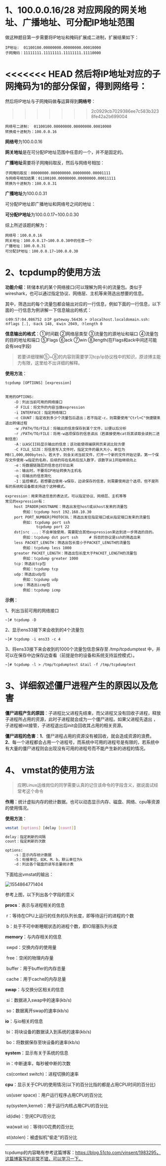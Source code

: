 # 1、100.0.0.16/28 对应网段的网关地址、广播地址、可分配IP地址范围

做这种题目第一步需要将IP地址和掩码扩展成二进制，扩展结果如下：

```
IP地址:  01100100.00000000.00000000.00010000
子网掩码：11111111.11111111.11111111.11110000
```

<<<<<<< HEAD
然后将IP地址对应的子网掩码为1的部分保留，得到**网络号**：
=======
然后将IP地址与子网掩码做**与**运算得到**网络号**：
>>>>>>> 2c0929cb7029386ee7c583b3238fe42a2b699004

```
网络号二进制:  01100100.00000000.00000000.00010000
转换成十进制为：100.0.0.16
```

**网络号**为100.0.0.16



**网关地址**是在可分配IP地址范围中任意的一个，并不是固定的。



**广播地址**需要将子网掩码取反，然后与网络号相加：

```
子网掩码取反：00000000.000000000.00000000.00001111
与网络号相加结果：01100100.00000000.00000000.00011111
转换为十进制为：100.0.0.31
```

**广播地址**为100.0.0.31

可分配IP地址即广播地址和网络号之间的地址：

**可分配IP地址**为100.0.0.17\~100.0.0.30



综上所述该题的解为：

```
网络号：100.0.0.16
网关地址：100.0.0.17~100.0.0.30中的任意一个
广播地址：100.0.0.31
可分配IP地址：100.0.0.17~100.0.0.30
```



# 2、tcpdump的使用方法

**功能介绍**：转储本机的某个网络接口(可以理解为网卡)的流量包。类似于wireshark，也可以通过指定协议、网络层、主机等来筛选出想要的信息。



其中，筛选出的每个流量包都会输出对应的一行信息，例如下面的一行信息，以下面的一行信息为例讲解一下信息输出的格式：
```shell
①09:57:04.086752 ②IP gateway.56436 > ③localhost.localdomain.ssh: ④Flags [.], ⑤ack 148, ⑥win 2049, ⑦length 0
```
**信息输出的格式**：①时间戳 ②网络层类型 ③流量包的源地址和端口 ④流量包的目的地址和端口 ⑤Flags ⑥ack  ⑦win ⑧length(在Flags和ack中间还可能会有seq字段)

> 若要详细理解⑤~⑧的内容则需要学习tcp/ip协议栈中的知识，原谅博主能力有限，这里给不出详细的解释。



**使用方法**：

```shell
tcpdump [OPTIONS] [expression]


常用的OPTIONS:
	-D：列出当前可用的网络接口
	-F FILE：将文件的内容当做expression
	-i INTERFACE：指定网络端口
	-c COUNT：指定收到多少个流量包后退出；若不指定-c，则需要使用"Ctrl+C"快捷键来退出转储过程
	-w /PATH/TO/FILE：将输出的信息保存到某个文件，以便以后分析
	-r /PATH/TO/FILE：将用-w选项保存的信息读出（若直接使用cat将其读取会读到二进制信息）
	-A：以ASCII码显示输出的信息；该功能使得捕获网页来说比较方便
	-C FILE_SIZE：将信息写入文件时，指定文件的最大大小，单位为MB(1,000,000bytes)。若大于，则会关闭当前文件，打开一个新的文件开始记录。第一个保存文件使用-w指定的名称，后续的将在名称后加入数字，该数字从1开始继续向上
	-e：将数据链路层的信息也打印出来
	-n：输出时，不要将IP地址转换为主机名
	-q：将输出的信息简化
	-I：监控模式。若想要边使用-w保存，边读保存的信息，则需要使用这个选项，但不是所有的系统和设备都支持这个这种模式。
	
expression：用来筛选信息的表达式，可以指定协议、网络层、主机等等
常见的expression有：
	host IPADDR|HOSTNAME：筛选出发往host或从host发来的流量包
		例如：tcpdump host 192.168.10.30
	port PORT_NUMBER|PROTOCOL：筛选出发往指定端口或从指定端口发来的流量包
		例如: tcpdump port ssh
			  tcpdump port 22
	dst|src ...：不会单独使用，需要配合其他expression来达到进一步筛选的目的。
		例如：tcpdump dst port ssh		# 将目的协议是ssh的筛选出来
	less PACKET_LENGTH：筛选出包长度小于PACKET_LENGTH的流量包
		例如：tcpdump less 1000
	greater PACKET_LENGTH：筛选出包长度大于PACKET_LENGTH的流量包
		例如：tcpdump greater 1000
	tcp：筛选出tcp包
		例如：tcpdump tcp
	udp：筛选出udp包
		例如：tcpdump udp
	icmp：筛选出icmp包
		例如：tcpdump icmp
```



**示例**：

1、列出当前可用的网络接口

```
~]# tcpdump -D
```

2、显示ens33接下来会收到的4个流量包

```
~]# tcpdump -i ens33 -c 4
```

3、将ens33接下来会收到的1000个流量包信息保存至 /tmp/tcpdumptest 中，并可以在保存中边保存边查看（前提是你的设备和系统支持监控模式）。

```
~]# tcpdump -l > /tmp/tcpdumptest &tail -f /tmp/tcpdumptest
```



# 3、详细叙述僵尸进程产生的原因以及危害

**僵尸进程产生的原因**：子进程比父进程先结束，而父进程又没有回收子进程，释放子进程所占用的资源，此时子进程就会成为一个僵尸进程。如果父进程先退出 ，子进程被init接管，子进程退出后init会回收其占用的相关资源。

**僵尸进程的危害**：**1**、僵尸进程占用的资源没有被回收，就会造成资源的浪费。**2**、每一个进程都会占用一个进程号，而系统中可用的进程号是有限的，若系统中有大量的僵尸进程则会出现没有可用的进程号而不能产生新的进程的情况。



# 4、 vmstat的使用方法

> 应聘Linux运维岗位的同学需要认真的记住该命令的字段含义，据说面试经常考这个命令

**作用**：统计虚拟内存的统计数据。也可以动态显示内存、磁盘、网络、cpu等资源的使用情况。

**使用方法**：

```bash
vmstat [options] [delay [count]]

delay：指定刷新的间隔
count：指定刷新的次数

options:
	-s：显示内存统计数据
	-S：衔接单位，如K、M、b，默认单位为k
	-d：列出各个磁盘的读写总量统计表
```



下面给出vmstat的输出：

![1554864771404](images/1554864771404.png)

参考上图，以下列出各个字段的意义

**procs**：表示与进程相关的信息

​	r：等待在CPU上运行的任务的队列长度，即等待运行的进程的个数

​	b：处于不可中断睡眠状态的进程个数，即IO阻塞队列长度



**memory**：与内存相关的信息

​	swpd：交换内存的使用量

​	free：空闲的物理内存量

​	buffer：用于buffer的内存总量

​	cache：用于cache的内存总量



**swap**：与交换分区相关的信息

​	si：数据进入swap中的速率(kb/s)

​	so：数据离开swap的速率(kb/s)



**io**：与io相关的信息

​	bi：将块设备的数据读入到系统的速率(kb/s)

​	bo：将数据保存至块设备的速率(kb/s)



**system**：显示有关于系统的信息

​	in：中断速率，每秒被中断的次数

​	cs(context switch)：进程切换的速率



**cpu**：显示关于CPU的使用情况(以下的百分比指的都是占用CPU时间的百分比)

​	us(user space)：用户运行程序占用CPU的百分比

​	sy(system,kernel)：用于运行内核占用CPU的百分比

​	id(idle)：空闲CPU百分比

​	wa(wait io)：等待I/O花费的百分比

​	st(stolen)：被虚拟机"偷走"的百分比





------

tcpdump的内容略有参考这篇博客：https://blog.51cto.com/vinsent/1983295，这篇博客写的非常不错，可以学习一下。
